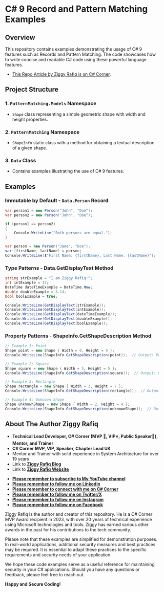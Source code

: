 # C# 9 Record and Pattern Matching Examples

## Overview
This repository contains examples demonstrating the usage of C# 9 features such as Records and Pattern Matching. The code showcases how to write concise and readable C# code using these powerful language features.

*  [This Repo Article by Ziggy Rafiq is on C# Corner](https://www.c-sharpcorner.com/article/record-and-pattern-matching-in-c-sharp-9-writing-c-sharp-code-that-is-concise-and-readabl/).

## Project Structure

### 1. `PatternMatching.Models` Namespace
   - `Shape` class representing a simple geometric shape with width and height properties.

### 2. `PatternMatching` Namespace
   - `ShapeInfo` static class with a method for obtaining a textual description of a given shape.

### 3. `Data` Class
   - Contains examples illustrating the use of C# 9 features.

## Examples

### Immutable by Default - `Data.Person` Record
```csharp
var person1 = new Person("John", "Doe");
var person2 = new Person("John", "Doe");

if (person1 == person2)
{
    Console.WriteLine("Both persons are equal.");
}

var person = new Person("Jane", "Doe");
var (firstName, lastName) = person;
Console.WriteLine($"First Name: {firstName}, Last Name: {lastName}");
``` 

### Type Patterns - Data.GetDisplayText Method
```csharp
string strExample = "I am Ziggy Rafiq!";
int intExample = 32;
DateTime dateTimeExample = DateTime.Now;
double doubleExample = 3.14;
bool boolExample = true;

Console.WriteLine(GetDisplayText(strExample));
Console.WriteLine(GetDisplayText(intExample));
Console.WriteLine(GetDisplayText(dateTimeExample));
Console.WriteLine(GetDisplayText(doubleExample));
Console.WriteLine(GetDisplayText(boolExample));
```

### Property Patterns - ShapeInfo.GetShapeDescription Method
```csharp
// Example 1: Point
Shape point = new Shape { Width = 0, Height = 0 };
Console.WriteLine(ShapeInfo.GetShapeDescription(point));  // Output: Point

// Example 2: Square
Shape square = new Shape { Width = 5, Height = 5 };
Console.WriteLine(ShapeInfo.GetShapeDescription(square));  // Output: Square with side 5

// Example 3: Rectangle
Shape rectangle = new Shape { Width = 3, Height = 7 };
Console.WriteLine(ShapeInfo.GetShapeDescription(rectangle));  // Output: Rectangle with width 3 and height 7

// Example 4: Unknown Shape
Shape unknownShape = new Shape { Width = 2, Height = 4 };
Console.WriteLine(ShapeInfo.GetShapeDescription(unknownShape));  // Output: Unknown Shape
```

## About The Author Ziggy Rafiq 
- **Technical Lead Developer, C# Corner (MVP 🏅, VIP⭐️, Public Speaker🎤), Mentor, and Trainer**
- **C# Corner MVP, VIP, Speaker, Chapter Lead UK**
- Mentor and Trainer with solid experience in System Architecture for over 19 years
- Link to [**Ziggy Rafiq Blog**](https://blog.ziggyrafiq.com)
- Link to [**Ziggy Rafiq Website**](https://ziggyrafiq.com)
* [**Please remember to subscribe to My YouTube channel**](https://www.youtube.com/)
* [**Please remember to follow me on LinkedIn**](https://www.linkedin.com/in/ziggyrafiq/)
* [**Please remember to connect with me on C# Corner**](https://www.c-sharpcorner.com/members/ziggy-rafiq)
* [**Please remember to follow  me on Twitter/X**](https://twitter.com/ziggyrafiq)
* [**Please remember to follow  me on Instagram**](https://www.instagram.com/ziggyrafiq/)
* [**Please remember to follow  me on Facebook**](https://www.facebook.com/ziggyrafiq)

Ziggy Rafiq is the author and creator of this repository. He is a C# Corner MVP Award recipient in 2023, with over 20 years of technical experience using Microsoft technologies and tools. Ziggy has earned various other awards in the past for his contributions to the tech community.

Please note that these examples are simplified for demonstration purposes. In real-world applications, additional security measures and best practices may be required. It is essential to adapt these practices to the specific requirements and security needs of your application.

We hope these code examples serve as a useful reference for maintaining security in your C# applications. Should you have any questions or feedback, please feel free to reach out.

**Happy and Secure Coding!**
